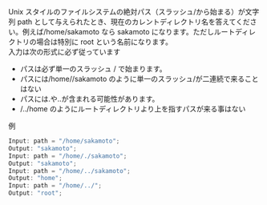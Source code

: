 Unix スタイルのファイルシステムの絶対パス（スラッシュ/から始まる）が文字列 path として与えられたとき、現在のカレントディレクトリ名を答えてください。例えば/home/sakamoto なら sakamoto になります。ただしルートディレクトリの場合は特別に root という名前になります。  
入力は次の形式に必ず従っています

- パスは必ず単一のスラッシュ / で始まります。
- パスには/home//sakamoto のように単一のスラッシュ/が二連続で来ることはない
- パスには.や..が含まれる可能性があります。
- /../home のようにルートディレクトリより上を指すパスが来る事はない

例

```ts
Input: path = "/home/sakamoto";
Output: "sakamoto";
Input: path = "/home/./sakamoto";
Output: "sakamoto";
Input: path = "/home/../sakamoto";
Output: "home";
Input: path = "/home/../";
Output: "root";
```
